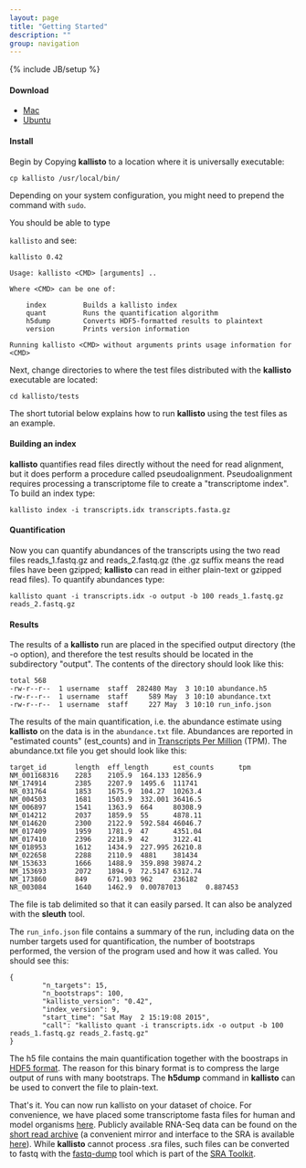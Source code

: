 ```yaml
---
layout: page
title: "Getting Started"
description: ""
group: navigation
---
```

{% include JB/setup %}

#### Download

- [Mac](https://github.com/pachterlab/kallisto/releases/download/v0.42/kallisto_mac_v0.42.tar.gz)
- [Ubuntu](https://github.com/pachterlab/kallisto/releases/download/v0.42/kallisto_ubuntu_v0.42.tar.gz)

#### Install

Begin by Copying __kallisto__  to a location where it is universally executable:

`cp kallisto /usr/local/bin/`

Depending on your system configuration, you might need to prepend the command
with `sudo`.

You should be able to type

`kallisto` and see:

    kallisto 0.42

    Usage: kallisto <CMD> [arguments] ..

    Where <CMD> can be one of:

        index         Builds a kallisto index
        quant         Runs the quantification algorithm
        h5dump        Converts HDF5-formatted results to plaintext
        version       Prints version information

    Running kallisto <CMD> without arguments prints usage information for <CMD>

Next, change directories to where the test files distributed with the __kallisto__ executable are located:

`cd kallisto/tests`

The short tutorial below explains how to run __kallisto__ using the test files as an example.

#### Building an index

__kallisto__ quantifies read files directly without the need for read alignment, but it does perform a procedure called pseudoalignment. Pseudoalignment requires processing a transcriptome file to create a "transcriptome index". To build an index type:

`kallisto index -i transcripts.idx transcripts.fasta.gz`

#### Quantification

Now you can quantify abundances of the transcripts using the two read files reads_1.fastq.gz and reads_2.fastq.gz (the .gz suffix means the read files have been gzipped; __kallisto__ can read in either plain-text or gzipped read files). To quantify abundances type:

`kallisto quant -i transcripts.idx -o output -b 100 reads_1.fastq.gz reads_2.fastq.gz`

#### Results

The results of a __kallisto__ run are placed in the specified output directory (the -o option), and therefore the test results should be located in the subdirectory "output". The contents of the directory should look like this:

    total 568
    -rw-r--r--  1 username  staff  282480 May  3 10:10 abundance.h5
    -rw-r--r--  1 username  staff     589 May  3 10:10 abundance.txt
    -rw-r--r--  1 username  staff     227 May  3 10:10 run_info.json

The results of the main quantification, i.e. the abundance estimate using __kallisto__ on the data is in the `abundance.txt` file. Abundances are reported in "estimated counts" (est_counts) and in [Transcripts Per Million](https://haroldpimentel.wordpress.com/2014/05/08/what-the-fpkm-a-review-rna-seq-expression-units/) (TPM). The abundance.txt file you get should look like this:

    target_id       length  eff_length      est_counts      tpm
    NM_001168316    2283    2105.9  164.133 12856.9
    NM_174914       2385    2207.9  1495.6  111741
    NR_031764       1853    1675.9  104.27  10263.4
    NM_004503       1681    1503.9  332.001 36416.5
    NM_006897       1541    1363.9  664     80308.9
    NM_014212       2037    1859.9  55      4878.11
    NM_014620       2300    2122.9  592.584 46046.7
    NM_017409       1959    1781.9  47      4351.04
    NM_017410       2396    2218.9  42      3122.41
    NM_018953       1612    1434.9  227.995 26210.8
    NM_022658       2288    2110.9  4881    381434
    NM_153633       1666    1488.9  359.898 39874.2
    NM_153693       2072    1894.9  72.5147 6312.74
    NM_173860       849     671.903 962     236182
    NR_003084       1640    1462.9  0.00787013      0.887453

The file is tab delimited so that it can easily parsed. It can also be analyzed with the __sleuth__ tool.

 The `run_info.json` file contains a summary of the run, including data on the number targets used for quantification, the number of bootstraps performed, the version of the program used and how it was called. You should see this:


    {
            "n_targets": 15,
            "n_bootstraps": 100,
            "kallisto_version": "0.42",
            "index_version": 9,
            "start_time": "Sat May  2 15:19:08 2015",
            "call": "kallisto quant -i transcripts.idx -o output -b 100 reads_1.fastq.gz reads_2.fastq.gz"
    }

 The h5 file contains the main quantification together with the boostraps in [HDF5 format](https://www.hdfgroup.org/HDF5/whatishdf5.html). The reason for this binary format is to compress the large output of runs with many bootstraps. The __h5dump__ command in __kallisto__ can be used to convert the file to plain-text.

That's it. You can now run kallisto on your dataset of choice. For convenience, we have placed some transcriptome fasta files for human and model organisms [here](http://bio.math.berkeley.edu/kallisto/transcriptomes/). Publicly available RNA-Seq data can be found on the [short read archive](http://www.ncbi.nlm.nih.gov/sra) (a convenient mirror and interface to the SRA is available [here](http://sra.dnanexus.com)). While __kallisto__ cannot process .sra files, such files can be converted to fastq with the [fastq-dump](http://www.ncbi.nlm.nih.gov/Traces/sra/sra.cgi?view=toolkit_doc&f=fastq-dump) tool which is part of the [SRA Toolkit](http://www.ncbi.nlm.nih.gov/Traces/sra/sra.cgi?view=software).

